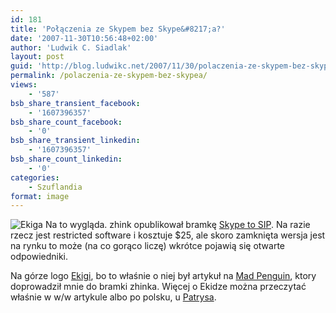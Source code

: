 ```yaml
---
id: 181
title: 'Połączenia ze Skypem bez Skype&#8217;a?'
date: '2007-11-30T10:56:48+02:00'
author: 'Ludwik C. Siadlak'
layout: post
guid: 'http://blog.ludwikc.net/2007/11/30/polaczenia-ze-skypem-bez-skypea/'
permalink: /polaczenia-ze-skypem-bez-skypea/
views:
    - '587'
bsb_share_transient_facebook:
    - '1607396357'
bsb_share_count_facebook:
    - '0'
bsb_share_transient_linkedin:
    - '1607396357'
bsb_share_count_linkedin:
    - '0'
categories:
    - Szuflandia
format: image
---
```


![Ekiga](http://personaldevelopment.pl/wp-content/uploads/2007/11/complex_middle11.png) Na to wygląda. zhink opublikował bramkę [Skype to SIP](http://zhink.com/site/main/?p=5). Na razie rzecz jest restricted software i kosztuje $25, ale skoro zamknięta wersja jest na rynku to może (na co gorąco liczę) wkrótce pojawią się otwarte odpowiedniki.

Na górze logo [Ekigi](http://ekiga.org), bo to właśnie o niej był artykuł na [Mad Penguin](http://www.madpenguin.org/cms/?m=show&id=8076), ktory doprowadził mnie do bramki zhinka. Więcej o Ekidze można przeczytać właśnie w w/w artykule albo po polsku, u [Patrysa](http://room-303.com/blog/2007/05/05/nowy-skype-dla-linuksa-uzywaj-ekigi/).